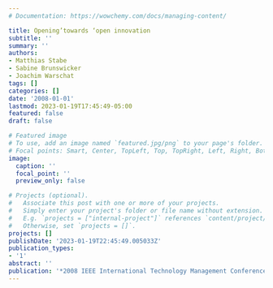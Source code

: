 ```yaml
---
# Documentation: https://wowchemy.com/docs/managing-content/

title: Opening’towards ‘open innovation
subtitle: ''
summary: ''
authors:
- Matthias Stabe
- Sabine Brunswicker
- Joachim Warschat
tags: []
categories: []
date: '2008-01-01'
lastmod: 2023-01-19T17:45:49-05:00
featured: false
draft: false

# Featured image
# To use, add an image named `featured.jpg/png` to your page's folder.
# Focal points: Smart, Center, TopLeft, Top, TopRight, Left, Right, BottomLeft, Bottom, BottomRight.
image:
  caption: ''
  focal_point: ''
  preview_only: false

# Projects (optional).
#   Associate this post with one or more of your projects.
#   Simply enter your project's folder or file name without extension.
#   E.g. `projects = ["internal-project"]` references `content/project/deep-learning/index.md`.
#   Otherwise, set `projects = []`.
projects: []
publishDate: '2023-01-19T22:45:49.005033Z'
publication_types:
- '1'
abstract: ''
publication: '*2008 IEEE International Technology Management Conference (ICE)*'
---
```

